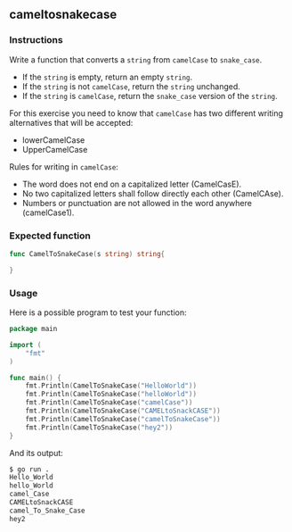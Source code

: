 ## cameltosnakecase

### Instructions

Write a function that converts a `string` from `camelCase` to `snake_case`.

- If the `string` is empty, return an empty `string`.
- If the `string` is not `camelCase`, return the `string` unchanged.
- If the `string` is `camelCase`, return the `snake_case` version of the `string`.

For this exercise you need to know that `camelCase` has two different writing alternatives that will be accepted:

- lowerCamelCase
- UpperCamelCase

Rules for writing in `camelCase`:

- The word does not end on a capitalized letter (CamelCasE).
- No two capitalized letters shall follow directly each other (CamelCAse).
- Numbers or punctuation are not allowed in the word anywhere (camelCase1).

### Expected function
```go
func CamelToSnakeCase(s string) string{

}
```

### Usage

Here is a possible program to test your function:
```go
package main

import (
	"fmt"
)

func main() {
	fmt.Println(CamelToSnakeCase("HelloWorld"))
	fmt.Println(CamelToSnakeCase("helloWorld"))
	fmt.Println(CamelToSnakeCase("camelCase"))
	fmt.Println(CamelToSnakeCase("CAMELtoSnackCASE"))
	fmt.Println(CamelToSnakeCase("camelToSnakeCase"))
	fmt.Println(CamelToSnakeCase("hey2"))
}
```

And its output:
```bash
$ go run .
Hello_World
hello_World
camel_Case
CAMELtoSnackCASE
camel_To_Snake_Case
hey2
```
